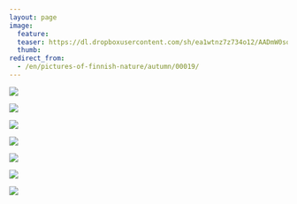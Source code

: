 ```yaml
---
layout: page
image:
  feature:
  teaser: https://dl.dropboxusercontent.com/sh/ea1wtnz7z734o12/AADmW0sqxP9Lo75Pb1iDsQ8ya/luontokuvat/syksy/4/DS43504-245px.jpg
  thumb:
redirect_from:
  - /en/pictures-of-finnish-nature/autumn/00019/
---
```


[![](https://dl.dropboxusercontent.com/sh/ea1wtnz7z734o12/AAAB7qMbhlvjlW2bnHTAUO-na/luontokuvat/syksy/4/DS42726-800px.jpg)](https://dl.dropboxusercontent.com/sh/ea1wtnz7z734o12/AADHLb1TRjcFE7LZ_JxE8Fnfa/luontokuvat/syksy/4/DS42726.jpg)

[![](https://dl.dropboxusercontent.com/sh/ea1wtnz7z734o12/AAButXf5dG3-oCct58sodP5Oa/luontokuvat/syksy/4/DS42715-800px.jpg)](https://dl.dropboxusercontent.com/sh/ea1wtnz7z734o12/AADcDZraxSodXqEv5Qt3yksza/luontokuvat/syksy/4/DS42715.jpg)

[![](https://dl.dropboxusercontent.com/sh/ea1wtnz7z734o12/AADVzbxAtnjpVf6ohJBQS6lYa/luontokuvat/syksy/4/DS42751-800px.jpg)](https://dl.dropboxusercontent.com/sh/ea1wtnz7z734o12/AABipp6WmrZAEyR0zipBEcu9a/luontokuvat/syksy/4/DS42751.jpg)

[![](https://dl.dropboxusercontent.com/sh/ea1wtnz7z734o12/AADKovqeHz6QHUqEZ5wuzwb2a/luontokuvat/syksy/4/DS43484-800px.jpg)](https://dl.dropboxusercontent.com/sh/ea1wtnz7z734o12/AACV_ygtNKx-UB_FAume2-wqa/luontokuvat/syksy/4/DS43484.jpg)

[![](https://dl.dropboxusercontent.com/sh/ea1wtnz7z734o12/AABBf51PLlaRYRKuc5dcTNOna/luontokuvat/syksy/4/DS43504-800px.jpg)](https://dl.dropboxusercontent.com/sh/ea1wtnz7z734o12/AACy4HMgv6--j9Eo4WaTd0eba/luontokuvat/syksy/4/DS43504.jpg)

[![](https://dl.dropboxusercontent.com/sh/ea1wtnz7z734o12/AACCrtS30ZfGYTtI2V_TnIcfa/luontokuvat/syksy/4/DS43506-800px.jpg)](https://dl.dropboxusercontent.com/sh/ea1wtnz7z734o12/AADV71RFEo94_gtVHygROzf5a/luontokuvat/syksy/4/DS43506.jpg)

[![](https://dl.dropboxusercontent.com/sh/ea1wtnz7z734o12/AACen91gBL53M1S8v-ND4kWYa/luontokuvat/syksy/4/DS43509-800px.jpg)](https://dl.dropboxusercontent.com/sh/ea1wtnz7z734o12/AAC11Bd8i5Cdez5pCui1iYXCa/luontokuvat/syksy/4/DS43509.jpg)
